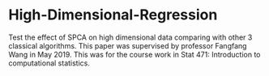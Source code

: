# High-Dimensional-Regression
Test the effect of SPCA on high dimensional data comparing with other 3 classical algorithms. This paper was supervised by professor Fangfang Wang in May 2019. This was for the course work in Stat 471: Introduction to computational statistics.

